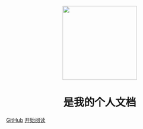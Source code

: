 <p align="center">
<img src="https://ss0.bdstatic.com/70cFvHSh_Q1YnxGkpoWK1HF6hhy/it/u=2481424715,2807309609&fm=26&gp=0.jpg" width="200" height="200"/>
</p>
<h1 align="center">是我的个人文档</h1>

[GitHub](https://github.com/WangYekun)
[开始阅读](#在线文档)




